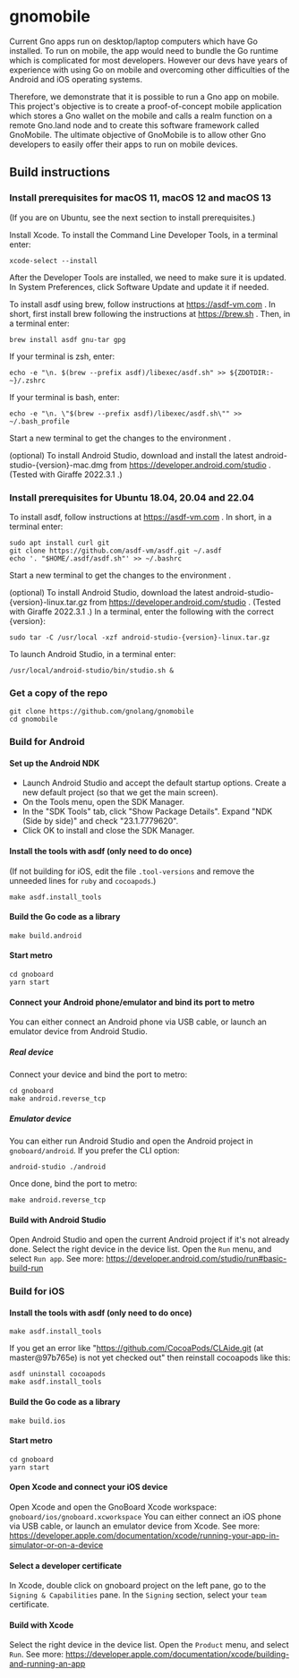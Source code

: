 # gnomobile

Current Gno apps run on desktop/laptop computers which have Go installed. To run on mobile, the app would need to bundle the Go runtime which is complicated for most developers. However our devs have years of experience with using Go on mobile and overcoming other difficulties of the Android and iOS operating systems. 

Therefore, we demonstrate that it is possible to run a Gno app on mobile. This project's objective is to create a proof-of-concept mobile application which stores a Gno wallet on the mobile and calls a realm function on a remote Gno.land node and to create this software framework called GnoMobile. The ultimate objective of GnoMobile is to allow other Gno developers to easily offer their apps to run on mobile devices.

## Build instructions

### Install prerequisites for macOS 11, macOS 12 and macOS 13

(If you are on Ubuntu, see the next section to install prerequisites.)

Install Xcode. To install the Command Line Developer Tools, in a terminal enter:

    xcode-select --install

After the Developer Tools are installed, we need to make sure it is updated. In
System Preferences, click Software Update and update it if needed.

To install asdf using brew, follow instructions at https://asdf-vm.com . In short,
first install brew following the instructions at https://brew.sh . Then, in
a terminal enter:

    brew install asdf gnu-tar gpg

If your terminal is zsh, enter:

    echo -e "\n. $(brew --prefix asdf)/libexec/asdf.sh" >> ${ZDOTDIR:-~}/.zshrc

If your terminal is bash, enter:

    echo -e "\n. \"$(brew --prefix asdf)/libexec/asdf.sh\"" >> ~/.bash_profile

Start a new terminal to get the changes to the environment .

(optional) To install Android Studio, download and install the latest
android-studio-{version}-mac.dmg from https://developer.android.com/studio .
(Tested with Giraffe 2022.3.1 .)

### Install prerequisites for Ubuntu 18.04, 20.04 and 22.04

To install asdf, follow instructions at https://asdf-vm.com . In short, in
a terminal enter:

    sudo apt install curl git
    git clone https://github.com/asdf-vm/asdf.git ~/.asdf
    echo '. "$HOME/.asdf/asdf.sh"' >> ~/.bashrc

Start a new terminal to get the changes to the environment .

(optional) To install Android Studio, download the latest
android-studio-{version}-linux.tar.gz from
https://developer.android.com/studio . (Tested with Giraffe 2022.3.1 .)
In a terminal, enter the following with the correct {version}:

    sudo tar -C /usr/local -xzf android-studio-{version}-linux.tar.gz

To launch Android Studio, in a terminal enter:

    /usr/local/android-studio/bin/studio.sh &

### Get a copy of the repo

```console
git clone https://github.com/gnolang/gnomobile
cd gnomobile
```

### Build for Android

#### Set up the Android NDK

* Launch Android Studio and accept the default startup options. Create a new
  default project (so that we get the main screen).
* On the Tools menu, open the SDK Manager.
* In the "SDK Tools" tab, click "Show Package Details". Expand
  "NDK (Side by side)" and check "23.1.7779620".
* Click OK to install and close the SDK Manager.

#### Install the tools with asdf (only need to do once)

(If not building for iOS, edit the file `.tool-versions` and remove the unneeded lines for `ruby` and `cocoapods`.)

```console
make asdf.install_tools
```

#### Build the Go code as a library

```console
make build.android
```

#### Start metro

```console
cd gnoboard
yarn start
```

#### Connect your Android phone/emulator and bind its port to metro

You can either connect an Android phone via USB cable, or launch an emulator device from Android Studio.

##### Real device

Connect your device and bind the port to metro:

```console
cd gnoboard
make android.reverse_tcp
```

##### Emulator device

You can either run Android Studio and open the Android project in `gnoboard/android`.
If you prefer the CLI option:

```console
android-studio ./android
```
Once done, bind the port to metro:

```console
make android.reverse_tcp
```

#### Build with Android Studio

Open Android Studio and open the current Android project if it's not already done.
Select the right device in the device list. Open the `Run` menu, and select `Run app`.
See more: https://developer.android.com/studio/run#basic-build-run

### Build for iOS

#### Install the tools with asdf (only need to do once)

```console
make asdf.install_tools
```

If you get an error like "https://github.com/CocoaPods/CLAide.git (at master@97b765e) is not yet checked out" then reinstall cocoapods like this: 

```console
asdf uninstall cocoapods
make asdf.install_tools
```

#### Build the Go code as a library

```console
make build.ios
```

#### Start metro

```console
cd gnoboard
yarn start
```

#### Open Xcode and connect your iOS device

Open Xcode and open the GnoBoard Xcode workspace: `gnoboard/ios/gnoboard.xcworkspace`
You can either connect an iOS phone via USB cable, or launch an emulator device from Xcode.
See more: https://developer.apple.com/documentation/xcode/running-your-app-in-simulator-or-on-a-device

#### Select a developer certificate

In Xcode, double click on gnoboard project on the left pane, go to the `Signing & Capabilities` pane.
In the `Signing` section, select your `team` certificate.

#### Build with Xcode

Select the right device in the device list. Open the `Product` menu, and select `Run`.
See more: https://developer.apple.com/documentation/xcode/building-and-running-an-app
